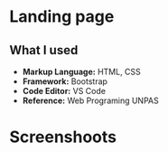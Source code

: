# Landing page

<h2>What I used</h2>
<ul>
  <li><b>Markup Language:</b> HTML, CSS</li>
  <li><b>Framework:</b> Bootstrap</li>
  <li><b>Code Editor:</b> VS Code</li>
  <li><b>Reference:</b> Web Programing UNPAS</li>
</ul>

# Screenshoots
